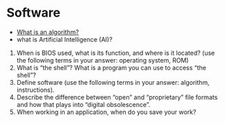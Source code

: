 # Software

* [What is an algorithm?](https://en.wikiversity.org/wiki/What_is_an_Algorithm)
* what is Artificial Intelligence \(AI\)?



1. When is BIOS used, what is its function, and where is it located? \(use the following terms in your answer: operating system, ROM\)
2. What is “the shell”? What is a program you can use to access “the shell”?
3. Define software \(use the following terms in your answer: algorithm, instructions\).
4. Describe the difference between “open” and “proprietary” file formats and how that plays into “digital obsolescence”.
5. When working in an application, when do you save your work?

